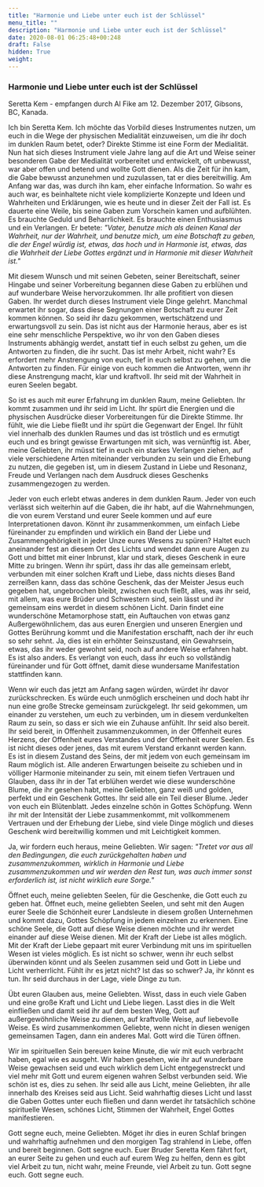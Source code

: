```yaml
---
title: "Harmonie und Liebe unter euch ist der Schlüssel"
menu_title: ""
description: "Harmonie und Liebe unter euch ist der Schlüssel"
date: 2020-08-01 06:25:48+00:248
draft: False
hidden: True
weight:
---
```

### Harmonie und Liebe unter euch ist der Schlüssel

Seretta Kem - empfangen durch Al Fike am 12. Dezember 2017, Gibsons, BC, Kanada.

Ich bin Seretta Kem. Ich möchte das Vorbild dieses Instrumentes nutzen, um euch in die Wege der physischen Medialität einzuweisen, um die ihr doch im dunklen Raum betet, oder? Direkte Stimme ist eine Form der Medialität. Nun hat sich dieses Instrument viele Jahre lang auf die Art und Weise seiner besonderen Gabe der Medialität vorbereitet und entwickelt, oft unbewusst, war aber offen und betend und wollte Gott dienen. Als die Zeit für ihn kam, die Gabe bewusst anzunehmen und zuzulassen, tat er dies bereitwillig. Am Anfang war das, was durch ihn kam, eher einfache Information. So wahr es auch war, es beinhaltete nicht viele komplizierte Konzepte und Ideen und Wahrheiten und Erklärungen, wie es heute und in dieser Zeit der Fall ist. Es dauerte eine Weile, bis seine Gaben zum Vorschein kamen und aufblühten. Es brauchte Geduld und Beharrlichkeit. Es brauchte einen Enthusiasmus und ein Verlangen. Er betete: *"Vater, benutze mich als deinen Kanal der Wahrheit, nur der Wahrheit, und benutze mich, um eine Botschaft zu geben, die der Engel würdig ist, etwas, das hoch und in Harmonie ist, etwas, das die Wahrheit der Liebe Gottes ergänzt und in Harmonie mit dieser Wahrheit ist."*

Mit diesem Wunsch und mit seinen Gebeten, seiner Bereitschaft, seiner Hingabe und seiner Vorbereitung begannen diese Gaben zu erblühen und auf wunderbare Weise hervorzukommen. Ihr alle profitiert von diesen Gaben. Ihr werdet durch dieses Instrument viele Dinge gelehrt. Manchmal erwartet ihr sogar, dass diese Segnungen einer Botschaft zu eurer Zeit kommen können. So seid ihr dazu gekommen, wertschätzend und erwartungsvoll zu sein. Das ist nicht aus der Harmonie heraus, aber es ist eine sehr menschliche Perspektive, wo ihr von den Gaben dieses Instruments abhängig werdet, anstatt tief in euch selbst zu gehen, um die Antworten zu finden, die ihr sucht. Das ist mehr Arbeit, nicht wahr? Es erfordert mehr Anstrengung von euch, tief in euch selbst zu gehen, um die Antworten zu finden. Für einige von euch kommen die Antworten, wenn ihr diese Anstrengung macht, klar und kraftvoll. Ihr seid mit der Wahrheit in euren Seelen begabt.

So ist es auch mit eurer Erfahrung im dunklen Raum, meine Geliebten. Ihr kommt zusammen und ihr seid im Licht. Ihr spürt die Energien und die physischen Ausdrücke dieser Vorbereitungen für die Direkte Stimme. Ihr fühlt, wie die Liebe fließt und ihr spürt die Gegenwart der Engel. Ihr fühlt viel innerhalb des dunklen Raumes und das ist tröstlich und es ermutigt euch und es bringt gewisse Erwartungen mit sich, was vernünftig ist. Aber, meine Geliebten, ihr müsst tief in euch ein starkes Verlangen ziehen, auf viele verschiedene Arten miteinander verbunden zu sein und die Erhebung zu nutzen, die gegeben ist, um in diesem Zustand in Liebe und Resonanz, Freude und Verlangen nach dem Ausdruck dieses Geschenks zusammengezogen zu werden.

Jeder von euch erlebt etwas anderes in dem dunklen Raum. Jeder von euch verlässt sich weiterhin auf die Gaben, die ihr habt, auf die Wahrnehmungen, die von eurem Verstand und eurer Seele kommen und auf eure Interpretationen davon. Könnt ihr zusammenkommen, um einfach Liebe füreinander zu empfinden und wirklich ein Band der Liebe und Zusammengehörigkeit in jeder Unze eures Wesens zu spüren? Haltet euch aneinander fest an diesem Ort des Lichts und wendet dann eure Augen zu Gott und bittet mit einer Inbrunst, klar und stark, dieses Geschenk in eure Mitte zu bringen. Wenn ihr spürt, dass ihr das alle gemeinsam erlebt, verbunden mit einer solchen Kraft und Liebe, dass nichts dieses Band zerreißen kann, dass das schöne Geschenk, das der Meister Jesus euch gegeben hat, ungebrochen bleibt, zwischen euch fließt, alles, was ihr seid, mit allem, was eure Brüder und Schwestern sind, sein lässt und ihr gemeinsam eins werdet in diesem schönen Licht. Darin findet eine wunderschöne Metamorphose statt, ein Auftauchen von etwas ganz Außergewöhnlichem, das aus euren Energien und unseren Energien und Gottes Berührung kommt und die Manifestation erschafft, nach der ihr euch so sehr sehnt. Ja, dies ist ein erhöhter Seinszustand, ein Gewahrsein, etwas, das ihr weder gewohnt seid, noch auf andere Weise erfahren habt. Es ist also anders. Es verlangt von euch, dass ihr euch so vollständig füreinander und für Gott öffnet, damit diese wundersame Manifestation stattfinden kann.

Wenn wir euch das jetzt am Anfang sagen würden, würdet ihr davor zurückschrecken. Es würde euch unmöglich erscheinen und doch habt ihr nun eine große Strecke gemeinsam zurückgelegt. Ihr seid gekommen, um einander zu verstehen, um euch zu verbinden, um in diesem verdunkelten Raum zu sein, so dass er sich wie ein Zuhause anfühlt. Ihr seid also bereit. Ihr seid bereit, in Offenheit zusammenzukommen, in der Offenheit eures Herzens, der Offenheit eures Verstandes und der Offenheit eurer Seelen. Es ist nicht dieses oder jenes, das mit eurem Verstand erkannt werden kann. Es ist in diesem Zustand des Seins, der mit jedem von euch gemeinsam im Raum möglich ist. Alle anderen Erwartungen beiseite zu schieben und in völliger Harmonie miteinander zu sein, mit einem tiefen Vertrauen und Glauben, dass ihr in der Tat erblühen werdet wie diese wunderschöne Blume, die ihr gesehen habt, meine Geliebten, ganz weiß und golden, perfekt und ein Geschenk Gottes. Ihr seid alle ein Teil dieser Blume. Jeder von euch ein Blütenblatt. Jedes einzelne schön in Gottes Schöpfung. Wenn ihr mit der Intensität der Liebe zusammenkommt, mit vollkommenem Vertrauen und der Erhebung der Liebe, sind viele Dinge möglich und dieses Geschenk wird bereitwillig kommen und mit Leichtigkeit kommen.

Ja, wir fordern euch heraus, meine Geliebten. Wir sagen: *"Tretet vor aus all den Bedingungen, die euch zurückgehalten haben und zusammenzukommen, wirklich in Harmonie und Liebe zusammenzukommen und wir werden den Rest tun, was auch immer sonst erforderlich ist, ist nicht wirklich eure Sorge."*

Öffnet euch, meine geliebten Seelen, für die Geschenke, die Gott euch zu geben hat. Öffnet euch, meine geliebten Seelen, und seht mit den Augen eurer Seele die Schönheit eurer Landsleute in diesem großen Unternehmen und kommt dazu, Gottes Schöpfung in jedem einzelnen zu erkennen. Eine schöne Seele, die Gott auf diese Weise dienen möchte und ihr werdet einander auf diese Weise dienen. Mit der Kraft der Liebe ist alles möglich. Mit der Kraft der Liebe gepaart mit eurer Verbindung mit uns im spirituellen Wesen ist vieles möglich. Es ist nicht so schwer, wenn ihr euch selbst überwinden könnt und als Seelen zusammen seid und Gott in Liebe und Licht verherrlicht. Fühlt ihr es jetzt nicht? Ist das so schwer? Ja, ihr könnt es tun. Ihr seid durchaus in der Lage, viele Dinge zu tun.

Übt euren Glauben aus, meine Geliebten. Wisst, dass in euch viele Gaben und eine große Kraft und Licht und Liebe liegen. Lasst dies in die Welt einfließen und damit seid ihr auf dem besten Weg, Gott auf außergewöhnliche Weise zu dienen, auf kraftvolle Weise, auf liebevolle Weise. Es wird zusammenkommen Geliebte, wenn nicht in diesen wenigen gemeinsamen Tagen, dann ein anderes Mal. Gott wird die Türen öffnen.

Wir im spirituellen Sein bereuen keine Minute, die wir mit euch verbracht haben, egal wie es ausgeht. Wir haben gesehen, wie ihr auf wunderbare Weise gewachsen seid und euch wirklich dem Licht entgegenstreckt und viel mehr mit Gott und eurem eigenen wahren Selbst verbunden seid. Wie schön ist es, dies zu sehen. Ihr seid alle aus Licht, meine Geliebten, ihr alle innerhalb des Kreises seid aus Licht. Seid wahrhaftig dieses Licht und lasst die Gaben Gottes unter euch fließen und dann werdet ihr tatsächlich schöne spirituelle Wesen, schönes Licht, Stimmen der Wahrheit, Engel Gottes manifestieren.

Gott segne euch, meine Geliebten. Möget ihr dies in euren Schlaf bringen und wahrhaftig aufnehmen und den morgigen Tag strahlend in Liebe, offen und bereit beginnen. Gott segne euch. Euer Bruder Seretta Kem fährt fort, an eurer Seite zu gehen und euch auf eurem Weg zu helfen, denn es gibt viel Arbeit zu tun, nicht wahr, meine Freunde, viel Arbeit zu tun. Gott segne euch. Gott segne euch.
